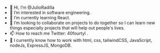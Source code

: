 - 👋 Hi, I’m @JulioRadilla
- 👀 I’m interested in software engineering.
- 🌱 I’m currently learning React.
- 💞️ I’m looking to collaborate on projects to do together so I can learn new things especially projects that will help out people's lives.
- 📫 How to reach me Twitter: 40fourtyl .
- 🌱 I currently know how to work with html, css, tailwindCSS, JavaScript, nodeJs, ExpressJS, MongoDB.

<!---
JulioRadilla/JulioRadilla is a ✨ special ✨ repository because its `README.md` (this file) appears on your GitHub profile.
You can click the Preview link to take a look at your changes.
--->
